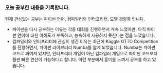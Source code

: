### 오늘 공부한 내용을 기록합니다. 

현재 관심있는 공부는 파이썬 언어, 컴파일러와 인터프리터, 모델 경량화 입니다.

- 파이썬을 다시 공부하는 이유는 각종 대회를 진행하면서 계속 느꼈지만, 아직 파이썬 언어에 대한
이해도가 부족하고, 능숙하게 사용하지 못한다는 점을 느꼈습니다.
- 컴파일러와 인터프리터에 관심이 생긴 이유는 최근에 Kaggle OTTO Competition를 진행하면서, 
파이썬 라이브러리 Numba를 알게 되었습니다. Numba는 파이썬 코드로 짜여져 있지만, 인터프리터 개입이 아닌 컴파일러 개입으로 파이썬 코드보다 훨씬 빠른 연산이 가능하다고 합니다. 이런 부분에서 흥미를 느껴서 
공부를 하고 있습니다.